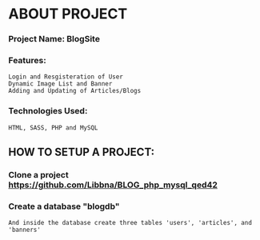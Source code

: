 # ABOUT PROJECT
### Project Name: BlogSite
### Features: 
    Login and Resgisteration of User
    Dynamic Image List and Banner
    Adding and Updating of Articles/Blogs
### Technologies Used: 
    HTML, SASS, PHP and MySQL
    
## HOW TO SETUP A PROJECT: 
### Clone a project https://github.com/Libbna/BLOG_php_mysql_qed42
### Create a database "blogdb"
    And inside the database create three tables 'users', 'articles', and 'banners'
    

